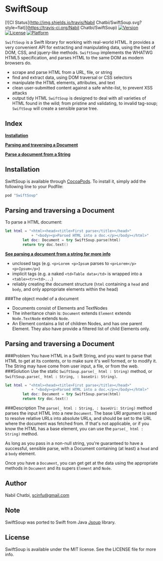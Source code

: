 # SwiftSoup

[![CI Status](http://img.shields.io/travis/Nabil Chatbi/SwiftSoup.svg?style=flat)](https://travis-ci.org/Nabil Chatbi/SwiftSoup)
[![Version](https://img.shields.io/cocoapods/v/SwiftSoup.svg?style=flat)](http://cocoapods.org/pods/SwiftSoup)
[![License](https://img.shields.io/cocoapods/l/SwiftSoup.svg?style=flat)](http://cocoapods.org/pods/SwiftSoup)
[![Platform](https://img.shields.io/cocoapods/p/SwiftSoup.svg?style=flat)](http://cocoapods.org/pods/SwiftSoup)

`SwiftSoup` is a Swift library for working with real-world HTML. It provides a very convenient API for extracting and manipulating data, using the best of DOM, CSS, and jquery-like methods.
`SwiftSoup` implements the WHATWG HTML5 specification, and parses HTML to the same DOM as modern browsers do.
* scrape and parse HTML from a URL, file, or string
* find and extract data, using DOM traversal or CSS selectors
* manipulate the HTML elements, attributes, and text
* clean user-submitted content against a safe white-list, to prevent XSS attacks
* output tidy HTML
`SwiftSoup` is designed to deal with all varieties of HTML found in the wild; from pristine and validating, to invalid tag-soup; `SwiftSoup` will create a sensible parse tree.


## Index
[**Installation**](#installation-pane)

[**Parsing and traversing a Document**](#parse-html-document-pane)

[**Parse a document from a String**](#parse-document-from-string-palne)

## <a name="installation-pane"></a> Installation

SwiftSoup is available through [CocoaPods](http://cocoapods.org). To install
it, simply add the following line to your Podfile:

```ruby
pod "SwiftSoup"
```


## <a name="parse-html-document-pane"></a>Parsing and traversing a Document

To parse a HTML document:

```swift
let html = "<html><head><title>First parse</title></head>"
			+ "<body><p>Parsed HTML into a doc.</p></body></html>"
		let doc: Document = try SwiftSoup.parse(html)
		return try doc.text()
```
[**See parsing a document from a string for more info**](#parse-document-from-string-palne)

*   unclosed tags (e.g. `<p>Lorem <p>Ipsum` parses to `<p>Lorem</p> <p>Ipsum</p>`)
*   implicit tags (e.g. a naked `<td>Table data</td>` is wrapped into a `<table><tr><td>...`)
*  reliably creating the document structure (`html` containing a `head` and `body`, and only appropriate elements within the head)


###The object model of a document
* Documents consist of Elements and TextNodes
* The inheritance chain is: `Document` extends `Element` extends `Node.TextNode` extends `Node`.
* An Element contains a list of children Nodes, and has one parent Element. They also have provide a filtered list of child Elements only.


## <a name="parse-document-from-string-palne"></a>Parsing and traversing a Document
###Problem
You have HTML in a Swift String, and you want to parse that HTML to get at its contents, or to make sure it's well formed, or to modify it. The String may have come from user input, a file, or from the web.
###Solution
Use the static `SwiftSoup.parse(_ html : String)` method, or `SwiftSoup.parse(_ html : String, : baseUri: String)`.

```swift
let html = "<html><head><title>First parse</title></head>"
			+ "<body><p>Parsed HTML into a doc.</p></body></html>"
		let doc: Document = try SwiftSoup.parse(html)
		return try doc.text()
```

###Description
The `parse(_ html : String, : baseUri: String)` method parses the input HTML into a new `Document`. The base URI argument is used to resolve relative URLs into absolute URLs, and should be set to the URL where the document was fetched from. If that's not applicable, or if you know the HTML has a base element, you can use the `parse(_ html : String)` method.

As long as you pass in a non-null string, you're guaranteed to have a successful, sensible parse, with a Document containing (at least) a `head` and a `body` element.

Once you have a `Document`, you can get get at the data using the appropriate methods in `Document` and its supers `Element` and `Node`.



## Author

Nabil Chatbi, scinfu@gmail.com

## Note
SwiftSoup was ported to Swift from Java [Jsoup](https://jsoup.org/) library.

## License

SwiftSoup is available under the MIT license. See the LICENSE file for more info.
